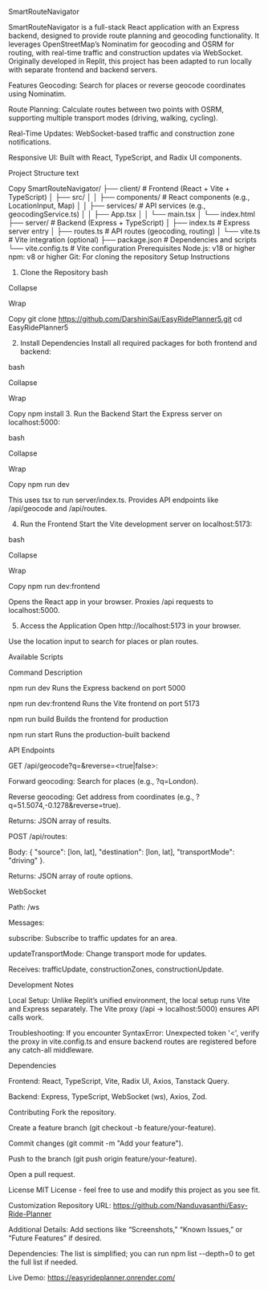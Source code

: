 SmartRouteNavigator

SmartRouteNavigator is a full-stack React application with an Express backend, designed to provide route planning and geocoding functionality. It leverages OpenStreetMap’s Nominatim for geocoding and OSRM for routing, with real-time traffic and construction updates via WebSocket. Originally developed in Replit, this project has been adapted to run locally with separate frontend and backend servers.

Features
Geocoding: Search for places or reverse geocode coordinates using Nominatim.

Route Planning: Calculate routes between two points with OSRM, supporting multiple transport modes (driving, walking, cycling).

Real-Time Updates: WebSocket-based traffic and construction zone notifications.

Responsive UI: Built with React, TypeScript, and Radix UI components.

Project Structure
text

Copy
SmartRouteNavigator/
├── client/              # Frontend (React + Vite + TypeScript)
│   ├── src/
│   │   ├── components/  # React components (e.g., LocationInput, Map)
│   │   ├── services/    # API services (e.g., geocodingService.ts)
│   │   ├── App.tsx
│   │   └── main.tsx
│   └── index.html
├── server/              # Backend (Express + TypeScript)
│   ├── index.ts         # Express server entry
│   ├── routes.ts        # API routes (geocoding, routing)
│   └── vite.ts          # Vite integration (optional)
├── package.json         # Dependencies and scripts
└── vite.config.ts       # Vite configuration
Prerequisites
Node.js: v18 or higher
npm: v8 or higher
Git: For cloning the repository
Setup Instructions
1. Clone the Repository
bash

Collapse

Wrap

Copy
git clone https://github.com/DarshiniSai/EasyRidePlanner5.git
cd EasyRidePlanner5

2. Install Dependencies
Install all required packages for both frontend and backend:

bash

Collapse

Wrap

Copy
npm install
3. Run the Backend
Start the Express server on localhost:5000:

bash

Collapse

Wrap

Copy
npm run dev


This uses tsx to run server/index.ts.
Provides API endpoints like /api/geocode and /api/routes.


4. Run the Frontend
Start the Vite development server on localhost:5173:

bash

Collapse

Wrap

Copy
npm run dev:frontend


Opens the React app in your browser.
Proxies /api requests to localhost:5000.


5. Access the Application
Open http://localhost:5173 in your browser.

Use the location input to search for places or plan routes.

Available Scripts

Command	Description

npm run dev	Runs the Express backend on port 5000

npm run dev:frontend	Runs the Vite frontend on port 5173

npm run build	Builds the frontend for production

npm run start	Runs the production-built backend

API Endpoints

GET /api/geocode?q=<query>&reverse=<true|false>:

Forward geocoding: Search for places (e.g., ?q=London).

Reverse geocoding: Get address from coordinates (e.g., ?q=51.5074,-0.1278&reverse=true).

Returns: JSON array of results.

POST /api/routes:

Body: { "source": [lon, lat], "destination": [lon, lat], "transportMode": "driving" }.

Returns: JSON array of route options.

WebSocket

Path: /ws

Messages:

subscribe: Subscribe to traffic updates for an area.

updateTransportMode: Change transport mode for updates.

Receives: trafficUpdate, constructionZones, constructionUpdate.

Development Notes

Local Setup: Unlike Replit’s unified environment, the local setup runs Vite and Express separately. The Vite proxy (/api → localhost:5000) ensures API calls work.

Troubleshooting: If you encounter SyntaxError: Unexpected token '<', verify the proxy in vite.config.ts and ensure backend routes are registered before any catch-all middleware.

Dependencies

Frontend: React, TypeScript, Vite, Radix UI, Axios, Tanstack Query.

Backend: Express, TypeScript, WebSocket (ws), Axios, Zod.

Contributing
Fork the repository.

Create a feature branch (git checkout -b feature/your-feature).

Commit changes (git commit -m "Add your feature").

Push to the branch (git push origin feature/your-feature).

Open a pull request.

License
MIT License - feel free to use and modify this project as you see fit.

Customization
Repository URL: https://github.com/Nanduvasanthi/Easy-Ride-Planner

Additional Details: Add sections like “Screenshots,” “Known Issues,” or “Future Features” if desired.

Dependencies: The list is simplified; you can run npm list --depth=0 to get the full list if needed.

Live Demo: https://easyrideplanner.onrender.com/
